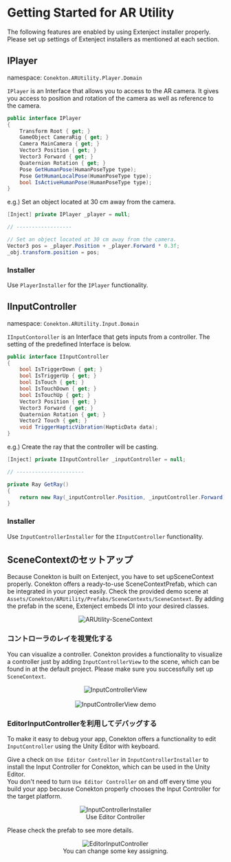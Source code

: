# Getting Started for AR Utility

The following features are enabled by using Extenject installer properly. Please set up settings of Extenject installers as mentioned at each section.



## IPlayer

namespace: `Conekton.ARUtility.Player.Domain`

`IPlayer` is an Interface that allows you to access to the AR camera. 
It gives you access to position and rotation of the camera as well as reference to the camera.

```c#
public interface IPlayer
{
    Transform Root { get; }
    GameObject CameraRig { get; }
    Camera MainCamera { get; }
    Vector3 Position { get; }
    Vector3 Forward { get; }
    Quaternion Rotation { get; }
    Pose GetHumanPose(HumanPoseType type);
    Pose GetHumanLocalPose(HumanPoseType type);
    bool IsActiveHumanPose(HumanPoseType type);
}
```

e.g.) Set an object located at 30 cm away from the camera.

```c#
[Inject] private IPlayer _player = null;

// ------------------

// Set an object located at 30 cm away from the camera.
Vector3 pos = _player.Position + _player.Forward * 0.3f;
_obj.transform.position = pos;
```



### Installer

Use `PlayerInstaller` for the `IPlayer` functionality.




## IInputController

namespace: `Conekton.ARUtility.Input.Domain`

`IInputContoroller` is an Interface that gets inputs from a controller. 
The setting of the predefined Interface is below.

```c#
public interface IInputController
{
    bool IsTriggerDown { get; }
    bool IsTriggerUp { get; }
    bool IsTouch { get; }
    bool IsTouchDown { get; }
    bool IsTouchUp { get; }
    Vector3 Position { get; }
    Vector3 Forward { get; }
    Quaternion Rotation { get; }
    Vector2 Touch { get; }
    void TriggerHapticVibration(HapticData data);
}
```

e.g.) Create the ray that the controller will be casting.

```c#
[Inject] private IInputController _inputController = null;

// ----------------------

private Ray GetRay()
{
    return new Ray(_inputController.Position, _inputController.Forward);
}
```



### Installer

Use `InputControllerInstaller` for the `IInputController` functionality. 



## SceneContextのセットアップ

Because Conekton is built on Extenject, you have to set upSceneContext properly. Conekton offers a ready-to-use SceneContextPrefab, which can be integrated in your project easily. Check the provided demo scene at `Assets/Conekton/ARUtility/Prefabs/SceneContexts/SceneContext`.
By adding the prefab in the scene, Extenject embeds DI into your desired classes. 

<div align="center">
<img src="./images/ARUtility-SceneContext.png" title="ARUtility-SceneContext" /><br />
</div>



### コントローラのレイを視覚化する

You can visualize a controller. Conekton provides a functionality to visualize a controller just by adding `InputControllerView` to the scene, which can be found in at the default project. 
Please make sure you successfully set up `SceneContext`.

<div align="center">
<img src="./images/InputControllerView-Prefab.png" title="InputControllerView" /><br /><br />
<img src="./images/InputControllerView.png" title="InputControllerView demo" />
</div>


### EditorInputControllerを利用してデバッグする

To make it easy to debug your app, Conekton offers a functionality to edit `InputController` using the Unity Editor with keyboard.

Give a check on `Use Editor Controller` in `InputControllerInstaller` to install the Input Controller for Conekton, which can be used in the Unity Editor.  
You don't need to turn `Use Editor Controller` on and off every time you build your app because Conekton properly chooses the Input Controller for the target platform.

<div align="center">
<img src="./images/InputControllerInstaller.png" title="InputControllerInstaller" /><br />
Use Editor Controller
</div>

Please check the prefab to see more details.

<div align="center">
<img src="./images/EditorInputController.png" title="EditorInputController" /><br />
You can change some key assigning.
</div>

